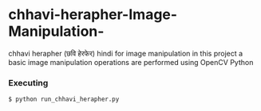 # chhavi-herapher-Image-Manipulation-
chhavi herapher (छवि हेरफेर) hindi for image manipulation
in this project a basic image manipulation operations are performed using OpenCV Python

### Executing
```
$ python run_chhavi_herapher.py
```
